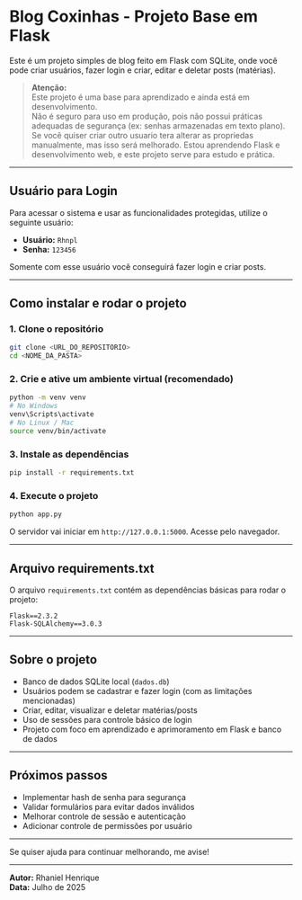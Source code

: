 
# Blog Coxinhas - Projeto Base em Flask

Este é um projeto simples de blog feito em Flask com SQLite, onde você pode criar usuários, fazer login e criar, editar e deletar posts (matérias).  

> **Atenção:**  
> Este projeto é uma base para aprendizado e ainda está em desenvolvimento.  
> Não é seguro para uso em produção, pois não possui práticas adequadas de segurança (ex: senhas armazenadas em texto plano).  
> Se você quiser criar outro usuario tera alterar as propriedas manualmente, mas isso será melhorado.
> Estou aprendendo Flask e desenvolvimento web, e este projeto serve para estudo e prática.

---

## Usuário para Login

Para acessar o sistema e usar as funcionalidades protegidas, utilize o seguinte usuário:

- **Usuário:** `Rhnpl`  
- **Senha:** `123456`

Somente com esse usuário você conseguirá fazer login e criar posts.

---

## Como instalar e rodar o projeto

### 1. Clone o repositório

```bash
git clone <URL_DO_REPOSITORIO>
cd <NOME_DA_PASTA>
```

### 2. Crie e ative um ambiente virtual (recomendado)

```bash
python -m venv venv
# No Windows
venv\Scripts\activate
# No Linux / Mac
source venv/bin/activate
```

### 3. Instale as dependências

```bash
pip install -r requirements.txt
```

### 4. Execute o projeto

```bash
python app.py
```

O servidor vai iniciar em `http://127.0.0.1:5000`. Acesse pelo navegador.

---

## Arquivo requirements.txt

O arquivo `requirements.txt` contém as dependências básicas para rodar o projeto:

```
Flask==2.3.2
Flask-SQLAlchemy==3.0.3
```

---

## Sobre o projeto

- Banco de dados SQLite local (`dados.db`)
- Usuários podem se cadastrar e fazer login (com as limitações mencionadas)
- Criar, editar, visualizar e deletar matérias/posts
- Uso de sessões para controle básico de login
- Projeto com foco em aprendizado e aprimoramento em Flask e banco de dados

---

## Próximos passos

- Implementar hash de senha para segurança
- Validar formulários para evitar dados inválidos
- Melhorar controle de sessão e autenticação
- Adicionar controle de permissões por usuário

---

Se quiser ajuda para continuar melhorando, me avise!

---

**Autor:** Rhaniel Henrique  
**Data:** Julho de 2025
